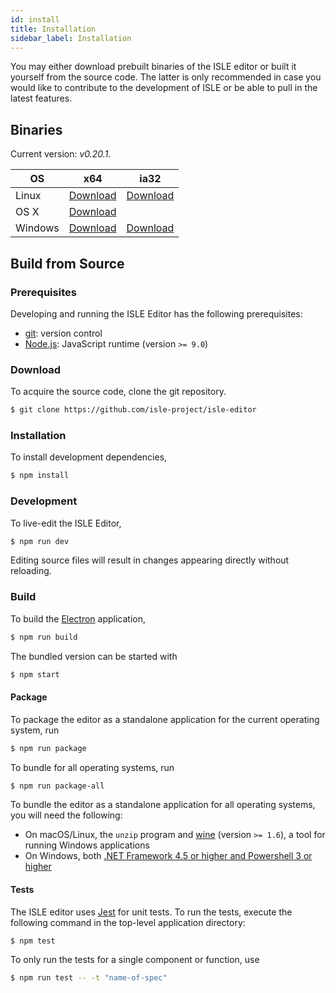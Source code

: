 ```yaml
---
id: install
title: Installation
sidebar_label: Installation
---
```


You may either download prebuilt binaries of the ISLE editor or built it yourself from the source code. The latter is only recommended in case you would like to contribute to the development of ISLE or be able to pull in the latest features.

## Binaries

Current version: _v0.20.1_.

| OS      | x64 | ia32 |
| ------- | --- | --- |
| Linux   | [Download][linux-x64] | [Download][linux-ia32] |
| OS X    | [Download][darwin-x64] |  |
| Windows | [Download][win32-x64] | [Download][win32-ia32] |

## Build from Source

### Prerequisites

Developing and running the ISLE Editor has the following prerequisites:

* [git][git]: version control
* [Node.js][node-js]: JavaScript runtime (version `>= 9.0`)

### Download

To acquire the source code, clone the git repository.

``` bash
$ git clone https://github.com/isle-project/isle-editor
```

### Installation

To install development dependencies,

``` bash
$ npm install
```

### Development

To live-edit the ISLE Editor,

``` bash
$ npm run dev
```

Editing source files will result in changes appearing directly without reloading.

### Build

To build the [Electron][electron] application,

``` bash
$ npm run build
```

The bundled version can be started with

``` bash
$ npm start
```

#### Package

To package the editor as a standalone application for the current operating system, run 

``` bash
$ npm run package
```

To bundle for all operating systems, run

``` bash
$ npm run package-all
```

To bundle the editor as a standalone application for all operating systems, you will need the following:

* On macOS/Linux, the `unzip` program and [wine][wine] (version `>= 1.6`), a tool for running Windows applications
* On Windows, both [.NET Framework 4.5 or higher and Powershell 3 or higher][windows-reqs]

#### Tests

The ISLE editor uses [Jest][jest] for unit tests. To run the tests, execute the following command in the top-level application directory:

``` bash
$ npm test
```

To only run the tests for a single component or function, use

```bash
$ npm run test -- -t "name-of-spec"
```

[electron]: http://electron.atom.io/
[git]: http://git-scm.com/
[jest]: https://jestjs.io
[wine]: https://www.winehq.org/
[wine]: https://www.winehq.org/
[windows-reqs]: https://github.com/feross/cross-zip#windows-users
[node-js]: https://nodejs.org/en/

[darwin-x64]: https://github.com/isle-project/isle-editor/releases/download/v0.20.1/ISLE.Editor-darwin-x64.zip
[linux-x64]: https://github.com/isle-project/isle-editor/releases/download/v0.20.1/ISLE.Editor-linux-x64.zip
[linux-ia32]: https://github.com/isle-project/isle-editor/releases/download/v0.20.1/ISLE.Editor-linux-ia32.zip
[win32-ia32]: https://github.com/isle-project/isle-editor/releases/download/v0.20.1/ISLE.Editor-win32-ia32.zip
[win32-x64]: https://github.com/isle-project/isle-editor/releases/download/v0.20.1/ISLE.Editor-win32-x64.zip
